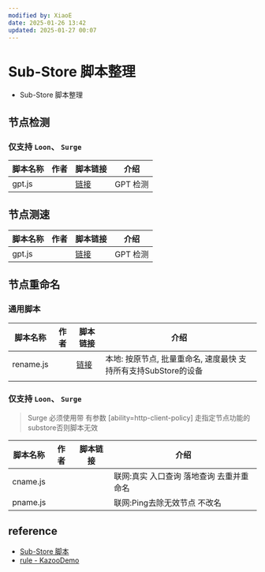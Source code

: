 ```yaml
---
modified by: XiaoE
date: 2025-01-26 13:42
updated: 2025-01-27 00:07
---
```

# Sub-Store 脚本整理
* Sub-Store 脚本整理

## 节点检测

### 仅支持 `Loon`、 `Surge` 

| 脚本名称   | 作者  | 脚本链接                                                                                                                                                                      | 介绍     |
| ------ | --- | ------------------------------------------------------------------------------------------------------------------------------------------------------------------------- | ------ |
| gpt.js |     | [链接](https://raw.githubusercontent.com/xream/scripts/main/surge/modules/sub-store-scripts/check/gpt.js#timeout=1000&retries=1&retry_delay=1000&concurrency=10&client=iOS) | GPT 检测 |

## 节点测速

| 脚本名称   | 作者  | 脚本链接                                                                                                                                                                      | 介绍     |
| ------ | --- | ------------------------------------------------------------------------------------------------------------------------------------------------------------------------- | ------ |
| gpt.js |     | [链接](https://raw.githubusercontent.com/xream/scripts/main/surge/modules/sub-store-scripts/check/gpt.js#timeout=1000&retries=1&retry_delay=1000&concurrency=10&client=iOS) | GPT 检测 |

## 节点重命名

### 通用脚本

| 脚本名称      | 作者  | 脚本链接                                                                          | 介绍                                      |
| --------- | --- | ----------------------------------------------------------------------------- | --------------------------------------- |
| rename.js |     | [链接](https://raw.githubusercontent.com/Keywos/rule/refs/heads/main/rename.js) | 本地: 按原节点, 批量重命名, 速度最快 支持所有支持SubStore的设备 |
|           |     |                                                                               |                                         |

### 仅支持 `Loon`、 `Surge` 
 > Surge 必须使用带 有参数 [ability=http-client-policy] 走指定节点功能的substore否则脚本无效 
 
| 脚本名称     | 作者  | 脚本链接 | 介绍                     |
| -------- | --- | ---- | ---------------------- |
| cname.js |     |      | 联网:真实 入口查询 落地查询 去重并重命名 |
| pname.js |     |      | 联网:Ping去除无效节点 不改名      |

## reference
- [Sub-Store 脚本](https://www.jovegg.tech/posts/5)
- [rule - KazooDemo](https://github.com/KazooDemo/rule)